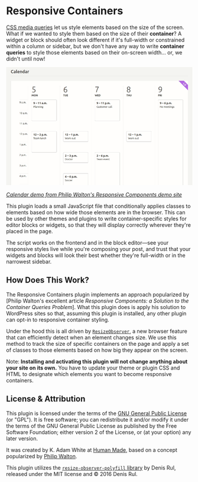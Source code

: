 # Responsive Containers

[CSS media queries](https://developer.mozilla.org/en-US/docs/Web/CSS/Media_Queries/Using_media_queries) let us style elements based on the size of the screen. What if we wanted to style them based on the size of their **container**? A widget or block should often look different if it's full-width or constrained within a column or sidebar, but we don't have any way to write **container queries** to style those elements based on their on-screen width&hellip; or, we didn't until now!

![Philip Walton's "Calendar" responsive components demo](./docs/images/responsive-components-calendar-demo.gif)

_[Calendar demo from Philip Walton's Responsive Components demo site](https://philipwalton.github.io/responsive-components/#calendar)_

This plugin loads a small JavaScript file that conditionally applies classes to elements based on how wide those elements are in the browser. This can be used by other themes and plugins to write container-specific styles for editor blocks or widgets, so that they will display correctly wherever they're placed in the page.

The script works on the frontend and in the block editor—see your responsive styles live while you're composing your post, and trust that your widgets and blocks will look their best whether they're full-width or in the narrowest sidebar.

## How Does This Work?

The Responsive Containers plugin implements an approach popularized by [Philip Walton's excellent article _Responsive Components: a Solution to the Container Queries Problem_]. What this plugin does is apply his solution to WordPress sites so that, assuming this plugin is installed, any other plugin can opt-in to responsive container styling.

Under the hood this is all driven by [`ResizeObserver`](https://developer.mozilla.org/en-US/docs/Web/API/ResizeObserver), a new browser feature that can efficiently detect when an element changes size. We use this method to track the size of specific containers on the page and apply a set of classes to those elements based on how big they appear on the screen.

Note: **Installing and activating this plugin will not change anything about your site on its own.** You have to update your theme or plugin CSS and HTML to designate which elements you want to become responsive containers.

## License & Attribution

This plugin is licensed under the terms of the [GNU General Public License](./license.txt) (or "GPL"). It is free software; you can redistribute it and/or modify it under the terms of the GNU General Public License as published by the Free Software Foundation; either version 2 of the License, or (at your option) any later version.

It was created by K. Adam White at [Human Made](https://humanmade.com), based on a concept popularized by [Philip Walton](https://philipwalton.com/).

This plugin utilizes the [`resize-observer-polyfill` library](https://www.npmjs.com/package/resize-observer-polyfill) by Denis Rul, released under the MIT license and &copy; 2016 Denis Rul.

